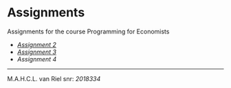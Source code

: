 # Assignments
Assignments for the course Programming for Economists
  * [*Assignment 2*](https://github.com/u220869/Assignments/blob/master/assignment2%20(1).ipynb)
  * [*Assignment 3*](https://github.com/u220869/Assignments/blob/master/assignment3_juist.ipynb)
  * *Assignment 4*

___
M.A.H.C.L. van Riel
snr: *2018334*
